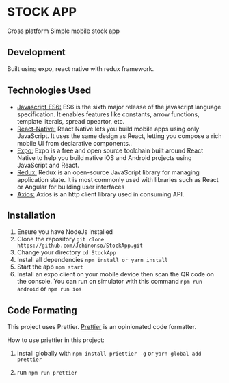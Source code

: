 # STOCK APP
Cross platform Simple mobile stock app

Development
-------------
Built using expo, react native with redux framework.

Technologies Used
-----------------

* [Javascript ES6:](https://en.wikipedia.org/wiki/ECMAScript) ES6 is the sixth major release of the javascript language specification. It enables features like constants, arrow functions, template literals, spread opeartor, etc.
* [React-Native:](https://facebook.github.io/react-native/) React Native lets you build mobile apps using only JavaScript. It uses the same design as React, letting you compose a rich mobile UI from declarative components..
* [Expo:](http://expo.io) Expo is a free and open source toolchain built around React Native to help you build native iOS and Android projects using JavaScript and React.
* [Redux:](https://redux.js.org/) Redux is an open-source JavaScript library for managing application state. It is most commonly used with libraries such as React or Angular for building user interfaces
* [Axios:](https://www.npmjs.com/package/axios) Axios is an http client library used in consuming API.

Installation
------------
1.  Ensure you have NodeJs installed
2.  Clone the repository `git clone https://github.com/Jchinonso/StockApp.git `
3.  Change your directory `cd StockApp`
4.  Install all dependencies `npm install or yarn install`
5.  Start the app `npm start`
6. Install an expo client on your mobile device then scan the QR code on the console. You can run on simulator with this command
`npm run android` or `npm run ios`

Code Formating
--------------
This project uses Prettier. [Prettier](https://prettier.io) is an opinionated code formatter.

How to use priettier in this project: 

1. install globally with `npm install priettier -g` or `yarn global add prettier`

2. run `npm run prettier`
